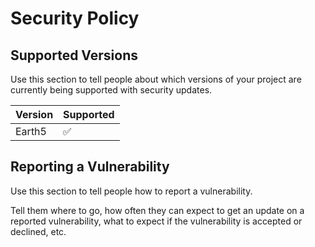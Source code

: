 # Security Policy

## Supported Versions

Use this section to tell people about which versions of your project are
currently being supported with security updates.

| Version | Supported          |
| ------- | ------------------ |
| Earth5  | :white_check_mark: |


## Reporting a Vulnerability

Use this section to tell people how to report a vulnerability.

Tell them where to go, how often they can expect to get an update on a
reported vulnerability, what to expect if the vulnerability is accepted or
declined, etc.
